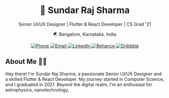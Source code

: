 <div align="center">
  <h1>🚀 Sundar Raj Sharma</h1>
  <p>Senior UI/UX Designer | Flutter & React Developer | CS Grad '21</p>
  <p>🌏 Bangalore, Karnataka, India</p>
</div>

<p align="center">
  <a href="tel:+917829830825">
    <img src="https://img.shields.io/badge/Phone-7829830825-informational?style=flat&logo=phone&logoColor=white&color=1a73e8" alt="Phone">
  </a>
  <a href="mailto:sundarsharma469@gmail.com">
    <img src="https://img.shields.io/badge/Email-sundarsharma469%40gmail.com-informational?style=flat&logo=gmail&logoColor=white&color=1a73e8" alt="Email">
  </a>
  <a href="https://www.linkedin.com/in/sundar-raj-sharma-1a837b169">
    <img src="https://img.shields.io/badge/LinkedIn-sundar--raj--sharma-1a837b169-informational?style=flat&logo=linkedin&logoColor=white&color=1a73e8" alt="LinkedIn">
  </a>
  <a href="https://www.behance.net/sundarsharma">
    <img src="https://img.shields.io/badge/Behance-sundarsharma-informational?style=flat&logo=behance&logoColor=white&color=1a73e8" alt="Behance">
  </a>
  <a href="https://dribbble.com/sundar1122">
    <img src="https://img.shields.io/badge/Dribbble-sundar1122-informational?style=flat&logo=dribbble&logoColor=white&color=1a73e8" alt="Dribbble">
  </a>
</p>

## About Me 🧑‍💻
Hey there! I'm Sundar Raj Sharma, a passionate Senior UI/UX Designer and a skilled Flutter & React Developer. My journey started in Computer Science, and I graduated in 2021. Beyond the digital realm, I'm an enthusiast for astrophysics, nanotechnology,
